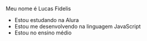 Meu nome é Lucas Fidelis 

- Estou estudando na Alura
- Estou me desenvolvendo na linguagem JavaScript
- Estou no ensino médio 
